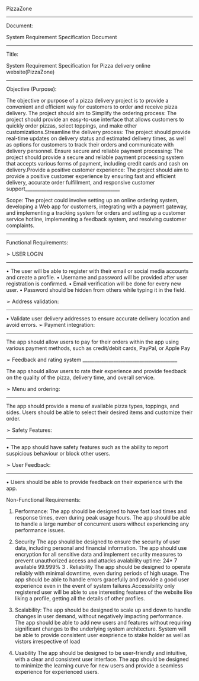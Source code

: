PizzaZone
________________________________________
Document:

System Requirement Specification Document
________________________________________

Title:

System Requirement Specification for Pizza delivery online website(PizzaZone)
________________________________________

Objective (Purpose):

The objective or purpose of a pizza delivery project is to provide a convenient and efficient way for customers to order and receive pizza delivery. The project should aim to Simplify the ordering process: The project should provide an easy-to-use interface that allows customers to quickly order pizzas, select toppings, and make other customizations.Streamline the delivery process: The project should provide real-time updates on delivery status and estimated delivery times, as well as options for customers to track their orders and communicate with delivery personnel.
Ensure secure and reliable payment processing: The project should provide a secure and reliable payment processing system that accepts various forms of payment, including credit cards and cash on delivery.Provide a positive customer experience: The project should aim to provide a positive customer experience by ensuring fast and efficient delivery, accurate order fulfillment, and responsive customer support________________________________________

Scope:
The project could involve setting up an online ordering system, developing a Web app for customers, integrating with a payment gateway, and implementing a tracking system for orders and setting up a customer service hotline, implementing a feedback system, and resolving customer complaints.
________________________________________


Functional Requirements:

➢ USER LOGIN
________________________________________

•	The user will be able to  register with their email or social media accounts and create a profile.
•	Username and password will be provided after user registration is confirmed.
•	Email verification will be done for every new user.
•	Password should be hidden from others while typing it in the field.


➢ Address validation:
________________________________________

• Validate user delivery addresses to ensure accurate delivery location and avoid errors.
➢ Payment integration:
________________________________________
The app should allow users to pay for their orders within the app using various payment methods, such as credit/debit cards, PayPal, or Apple Pay

➢ Feedback and rating system ________________________________________

The app should allow users to rate their experience and provide feedback on the quality of the pizza, delivery time, and overall service.


➢ Menu and ordering:
________________________________________

The app should provide a menu of available pizza types, toppings, and sides. Users should be able to select their desired items and customize their order.




➢ Safety Features:
________________________________________

• The app should have safety features such as the ability to report suspicious behaviour or block other users.


➢ User Feedback:
________________________________________

• Users should be able to provide feedback on their experience with the app.


Non-Functional Requirements:
1.	Performance:
 The app should be designed to have fast load times and response times, even during peak usage hours. The app should be able to handle a large number of concurrent users without experiencing any performance issues.
2. Security
The app should be designed to ensure the security of user data, including personal and financial information. The app should use encryption for all sensitive data and implement security measures to prevent unauthorized access and attacks avalability
uptime: 24* 7 available 99.999%
3 . Reliability
 The app should be designed to operate reliably with minimal downtime, even during periods of high usage. The app should be able to handle errors gracefully and provide a good user experience even in the event of system failures.Accessibility only registered user will be able to use interesting features of the website like liking a profile, getting all the details of other profiles. 
4. Scalability:
 The app should be designed to scale up and down to handle changes in user demand, without negatively impacting performance. The app should be able to add new users and features without requiring significant changes to the underlying system architecture.
System will be able to provide consistent user exeprience to stake holder as well as vistors irrespective of load

5. Usability
The app should be designed to be user-friendly and intuitive, with a clear and consistent user interface. The app should be designed to minimize the learning curve for new users and provide a seamless experience for experienced users.


